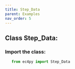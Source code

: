 ```yaml
---
title: Step_Data
parent: Examples
nav_order: 5
---
```

 
## Class Step_Data:
### Import the class:

```python
   from ec4py import Step_Data
```